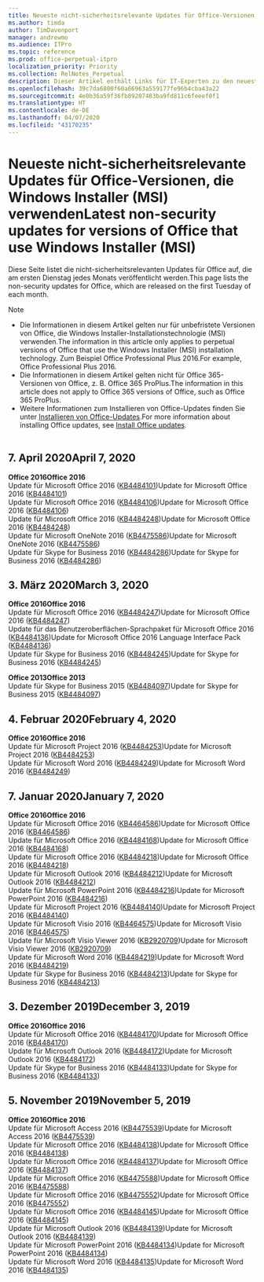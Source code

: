 ```yaml
---
title: Neueste nicht-sicherheitsrelevante Updates für Office-Versionen, die Windows Installer (MSI) verwenden
ms.author: timda
author: TimDavenport
manager: andrewmo
ms.audience: ITPro
ms.topic: reference
ms.prod: office-perpetual-itpro
localization_priority: Priority
ms.collection: RelNotes_Perpetual
description: Dieser Artikel enthält Links für IT-Experten zu den neuesten nicht-sicherheitsrelevanten Updateinformationen für dauerhafte Versionen von Office 2016, Office 2013 und Office 2010
ms.openlocfilehash: 39c7da6800f60a66963a559177fe96b4cba43a22
ms.sourcegitcommit: 4e0b36a59f36fb89207483ba9fd811c6feeef0f1
ms.translationtype: HT
ms.contentlocale: de-DE
ms.lasthandoff: 04/07/2020
ms.locfileid: "43170235"
---
```

# <a name="latest-non-security-updates-for-versions-of-office-that-use-windows-installer-msi"></a><span data-ttu-id="5439c-103">Neueste nicht-sicherheitsrelevante Updates für Office-Versionen, die Windows Installer (MSI) verwenden</span><span class="sxs-lookup"><span data-stu-id="5439c-103">Latest non-security updates for versions of Office that use Windows Installer (MSI)</span></span>

<span data-ttu-id="5439c-104">Diese Seite listet die nicht-sicherheitsrelevanten Updates für Office auf, die am ersten Dienstag jedes Monats veröffentlicht werden.</span><span class="sxs-lookup"><span data-stu-id="5439c-104">This page lists the non-security updates for Office, which are released on the first Tuesday of each month.</span></span>

> [!NOTE]
> - <span data-ttu-id="5439c-105">Die Informationen in diesem Artikel gelten nur für unbefristete Versionen von Office, die Windows Installer-Installationstechnologie (MSI) verwenden.</span><span class="sxs-lookup"><span data-stu-id="5439c-105">The information in this article only applies to perpetual versions of Office that use the Windows Installer (MSI) installation technology.</span></span> <span data-ttu-id="5439c-106">Zum Beispiel Office Professional Plus 2016.</span><span class="sxs-lookup"><span data-stu-id="5439c-106">For example, Office Professional Plus 2016.</span></span>
> - <span data-ttu-id="5439c-107">Die Informationen in diesem Artikel gelten nicht für Office 365-Versionen von Office, z. B. Office 365 ProPlus.</span><span class="sxs-lookup"><span data-stu-id="5439c-107">The information in this article does not apply to Office 365 versions of Office, such as Office 365 ProPlus.</span></span>
> - <span data-ttu-id="5439c-108">Weitere Informationen zum Installieren von Office-Updates finden Sie unter [Installieren von Office-Updates](https://support.office.com/article/2ab296f3-7f03-43a2-8e50-46de917611c5).</span><span class="sxs-lookup"><span data-stu-id="5439c-108">For more information about installing Office updates, see [Install Office updates](https://support.office.com/article/2ab296f3-7f03-43a2-8e50-46de917611c5).</span></span>
<br/><br/>

## <a name="april-7-2020"></a><span data-ttu-id="5439c-109">7. April 2020</span><span class="sxs-lookup"><span data-stu-id="5439c-109">April 7, 2020</span></span>

<span data-ttu-id="5439c-110">**Office 2016**</span><span class="sxs-lookup"><span data-stu-id="5439c-110">**Office 2016**</span></span><br/>
<span data-ttu-id="5439c-111">Update für Microsoft Office 2016 ([KB4484101](https://support.microsoft.com/help/4484101))</span><span class="sxs-lookup"><span data-stu-id="5439c-111">Update for Microsoft Office 2016 ([KB4484101](https://support.microsoft.com/help/4484101))</span></span><br/>
<span data-ttu-id="5439c-112">Update für Microsoft Office 2016 ([KB4484106](https://support.microsoft.com/help/4484106))</span><span class="sxs-lookup"><span data-stu-id="5439c-112">Update for Microsoft Office 2016 ([KB4484106](https://support.microsoft.com/help/4484106))</span></span><br/>
<span data-ttu-id="5439c-113">Update für Microsoft Office 2016 ([KB4484248](https://support.microsoft.com/help/4484248))</span><span class="sxs-lookup"><span data-stu-id="5439c-113">Update for Microsoft Office 2016 ([KB4484248](https://support.microsoft.com/help/4484248))</span></span><br/>
<span data-ttu-id="5439c-114">Update für Microsoft OneNote 2016 ([KB4475586](https://support.microsoft.com/help/4475586))</span><span class="sxs-lookup"><span data-stu-id="5439c-114">Update for Microsoft OneNote 2016 ([KB4475586](https://support.microsoft.com/help/4475586))</span></span><br/>
<span data-ttu-id="5439c-115">Update für Skype for Business 2016 ([KB4484286](https://support.microsoft.com/help/4484286))</span><span class="sxs-lookup"><span data-stu-id="5439c-115">Update for Skype for Business 2016 ([KB4484286](https://support.microsoft.com/help/4484286))</span></span> <br/>


## <a name="march-3-2020"></a><span data-ttu-id="5439c-116">3. März 2020</span><span class="sxs-lookup"><span data-stu-id="5439c-116">March 3, 2020</span></span>

<span data-ttu-id="5439c-117">**Office 2016**</span><span class="sxs-lookup"><span data-stu-id="5439c-117">**Office 2016**</span></span><br/>
<span data-ttu-id="5439c-118">Update für Microsoft Office 2016 ([KB4484247](https://support.microsoft.com/help/4484247))</span><span class="sxs-lookup"><span data-stu-id="5439c-118">Update for Microsoft Office 2016 ([KB4484247](https://support.microsoft.com/help/4484247))</span></span><br/> <span data-ttu-id="5439c-119">Update für das Benutzeroberflächen-Sprachpaket für Microsoft Office 2016 ([KB4484136](https://support.microsoft.com/help/4484136))</span><span class="sxs-lookup"><span data-stu-id="5439c-119">Update for Microsoft Office 2016 Language Interface Pack ([KB4484136](https://support.microsoft.com/help/4484136))</span></span><br/>
<span data-ttu-id="5439c-120">Update für Skype for Business 2016 ([KB4484245](https://support.microsoft.com/help/4484245))</span><span class="sxs-lookup"><span data-stu-id="5439c-120">Update for Skype for Business 2016 ([KB4484245](https://support.microsoft.com/help/4484245))</span></span> <br/>

<span data-ttu-id="5439c-121">**Office 2013**</span><span class="sxs-lookup"><span data-stu-id="5439c-121">**Office 2013**</span></span><br/>
<span data-ttu-id="5439c-122">Update für Skype for Business 2015 ([KB4484097](https://support.microsoft.com/help/4484097))</span><span class="sxs-lookup"><span data-stu-id="5439c-122">Update for Skype for Business 2015 ([KB4484097](https://support.microsoft.com/help/4484097))</span></span><br/>


## <a name="february-4-2020"></a><span data-ttu-id="5439c-123">4. Februar 2020</span><span class="sxs-lookup"><span data-stu-id="5439c-123">February 4, 2020</span></span>

<span data-ttu-id="5439c-124">**Office 2016**</span><span class="sxs-lookup"><span data-stu-id="5439c-124">**Office 2016**</span></span><br/>
<span data-ttu-id="5439c-125">Update für Microsoft Project 2016 ([KB4484253](https://support.microsoft.com/help/4484253))</span><span class="sxs-lookup"><span data-stu-id="5439c-125">Update for Microsoft Project 2016 ([KB4484253](https://support.microsoft.com/help/4484253))</span></span> <br/>
<span data-ttu-id="5439c-126">Update für Microsoft Word 2016 ([KB4484249](https://support.microsoft.com/help/4484249))</span><span class="sxs-lookup"><span data-stu-id="5439c-126">Update for Microsoft Word 2016 ([KB4484249](https://support.microsoft.com/help/4484249))</span></span> <br/>

## <a name="january-7-2020"></a><span data-ttu-id="5439c-127">7. Januar 2020</span><span class="sxs-lookup"><span data-stu-id="5439c-127">January 7, 2020</span></span>

<span data-ttu-id="5439c-128">**Office 2016**</span><span class="sxs-lookup"><span data-stu-id="5439c-128">**Office 2016**</span></span><br/>
<span data-ttu-id="5439c-129">Update für Microsoft Office 2016 ([KB4464586](https://support.microsoft.com/help/4464586))</span><span class="sxs-lookup"><span data-stu-id="5439c-129">Update for Microsoft Office 2016 ([KB4464586](https://support.microsoft.com/help/4464586))</span></span> <br/>
<span data-ttu-id="5439c-130">Update für Microsoft Office 2016 ([KB4484168](https://support.microsoft.com/help/4484168))</span><span class="sxs-lookup"><span data-stu-id="5439c-130">Update for Microsoft Office 2016 ([KB4484168](https://support.microsoft.com/help/4484168))</span></span> <br/>
<span data-ttu-id="5439c-131">Update für Microsoft Office 2016 ([KB4484218](https://support.microsoft.com/help/4484218))</span><span class="sxs-lookup"><span data-stu-id="5439c-131">Update for Microsoft Office 2016 ([KB4484218](https://support.microsoft.com/help/4484218))</span></span> <br/>
<span data-ttu-id="5439c-132">Update für Microsoft Outlook 2016 ([KB4484212](https://support.microsoft.com/help/4484212))</span><span class="sxs-lookup"><span data-stu-id="5439c-132">Update for Microsoft Outlook 2016 ([KB4484212](https://support.microsoft.com/help/4484212))</span></span> <br/>
<span data-ttu-id="5439c-133">Update für Microsoft PowerPoint 2016 ([KB4484216](https://support.microsoft.com/help/4484216))</span><span class="sxs-lookup"><span data-stu-id="5439c-133">Update for Microsoft PowerPoint 2016 ([KB4484216](https://support.microsoft.com/help/4484216))</span></span> <br/>
<span data-ttu-id="5439c-134">Update für Microsoft Project 2016 ([KB4484140](https://support.microsoft.com/help/4484140))</span><span class="sxs-lookup"><span data-stu-id="5439c-134">Update for Microsoft Project 2016 ([KB4484140](https://support.microsoft.com/help/4484140))</span></span> <br/>
<span data-ttu-id="5439c-135">Update für Microsoft Visio 2016 ([KB4464575](https://support.microsoft.com/help/4464575))</span><span class="sxs-lookup"><span data-stu-id="5439c-135">Update for Microsoft Visio 2016 ([KB4464575](https://support.microsoft.com/help/4464575))</span></span> <br/>
<span data-ttu-id="5439c-136">Update für Microsoft Visio Viewer 2016 ([KB2920709](https://support.microsoft.com/help/2920709))</span><span class="sxs-lookup"><span data-stu-id="5439c-136">Update for Microsoft Visio Viewer 2016 ([KB2920709](https://support.microsoft.com/help/2920709))</span></span> <br/>
<span data-ttu-id="5439c-137">Update für Microsoft Word 2016 ([KB4484219](https://support.microsoft.com/help/4484219))</span><span class="sxs-lookup"><span data-stu-id="5439c-137">Update for Microsoft Word 2016 ([KB4484219](https://support.microsoft.com/help/4484219))</span></span> <br/>
<span data-ttu-id="5439c-138">Update für Skype for Business 2016 ([KB4484213](https://support.microsoft.com/help/4484213))</span><span class="sxs-lookup"><span data-stu-id="5439c-138">Update for Skype for Business 2016 ([KB4484213](https://support.microsoft.com/help/4484213))</span></span> <br/>


## <a name="december-3-2019"></a><span data-ttu-id="5439c-139">3. Dezember 2019</span><span class="sxs-lookup"><span data-stu-id="5439c-139">December 3, 2019</span></span>

<span data-ttu-id="5439c-140">**Office 2016**</span><span class="sxs-lookup"><span data-stu-id="5439c-140">**Office 2016**</span></span><br/>
<span data-ttu-id="5439c-141">Update für Microsoft Office 2016 ([KB4484170](https://support.microsoft.com/help/4484170))</span><span class="sxs-lookup"><span data-stu-id="5439c-141">Update for Microsoft Office 2016 ([KB4484170](https://support.microsoft.com/help/4484170))</span></span> <br/>
<span data-ttu-id="5439c-142">Update für Microsoft Outlook 2016 ([KB4484172](https://support.microsoft.com/help/4484172))</span><span class="sxs-lookup"><span data-stu-id="5439c-142">Update for Microsoft Outlook 2016 ([KB4484172](https://support.microsoft.com/help/4484172))</span></span> <br/>
<span data-ttu-id="5439c-143">Update für Skype for Business 2016 ([KB4484133](https://support.microsoft.com/help/4484133))</span><span class="sxs-lookup"><span data-stu-id="5439c-143">Update for Skype for Business 2016 ([KB4484133](https://support.microsoft.com/help/4484133))</span></span> <br/>

## <a name="november-5-2019"></a><span data-ttu-id="5439c-144">5. November 2019</span><span class="sxs-lookup"><span data-stu-id="5439c-144">November 5, 2019</span></span>

<span data-ttu-id="5439c-145">**Office 2016**</span><span class="sxs-lookup"><span data-stu-id="5439c-145">**Office 2016**</span></span><br/>
<span data-ttu-id="5439c-146">Update für Microsoft Access 2016 ([KB4475539](https://support.microsoft.com/help/4475539))</span><span class="sxs-lookup"><span data-stu-id="5439c-146">Update for Microsoft Access 2016 ([KB4475539](https://support.microsoft.com/help/4475539))</span></span> <br/>
<span data-ttu-id="5439c-147">Update für Microsoft Office 2016 ([KB4484138](https://support.microsoft.com/help/4484138))</span><span class="sxs-lookup"><span data-stu-id="5439c-147">Update for Microsoft Office 2016 ([KB4484138](https://support.microsoft.com/help/4484138))</span></span> <br/>
<span data-ttu-id="5439c-148">Update für Microsoft Office 2016 ([KB4484137](https://support.microsoft.com/help/4484137))</span><span class="sxs-lookup"><span data-stu-id="5439c-148">Update for Microsoft Office 2016 ([KB4484137](https://support.microsoft.com/help/4484137))</span></span> <br/>
<span data-ttu-id="5439c-149">Update für Microsoft Office 2016 ([KB4475588](https://support.microsoft.com/help/4475588))</span><span class="sxs-lookup"><span data-stu-id="5439c-149">Update for Microsoft Office 2016 ([KB4475588](https://support.microsoft.com/help/4475588))</span></span> <br/>
<span data-ttu-id="5439c-150">Update für Microsoft Office 2016 ([KB4475552](https://support.microsoft.com/help/4475552))</span><span class="sxs-lookup"><span data-stu-id="5439c-150">Update for Microsoft Office 2016 ([KB4475552](https://support.microsoft.com/help/4475552))</span></span> <br/>
<span data-ttu-id="5439c-151">Update für Microsoft Office 2016 ([KB4484145](https://support.microsoft.com/help/4484145))</span><span class="sxs-lookup"><span data-stu-id="5439c-151">Update for Microsoft Office 2016 ([KB4484145](https://support.microsoft.com/help/4484145))</span></span> <br/>
<span data-ttu-id="5439c-152">Update für Microsoft Outlook 2016 ([KB4484139](https://support.microsoft.com/help/4484139))</span><span class="sxs-lookup"><span data-stu-id="5439c-152">Update for Microsoft Outlook 2016 ([KB4484139](https://support.microsoft.com/help/4484139))</span></span> <br/>
<span data-ttu-id="5439c-153">Update für Microsoft PowerPoint 2016 ([KB4484134](https://support.microsoft.com/help/4484134))</span><span class="sxs-lookup"><span data-stu-id="5439c-153">Update for Microsoft PowerPoint 2016 ([KB4484134](https://support.microsoft.com/help/4484134))</span></span> <br/>
<span data-ttu-id="5439c-154">Update für Microsoft Word 2016 ([KB4484135](https://support.microsoft.com/help/4484135))</span><span class="sxs-lookup"><span data-stu-id="5439c-154">Update for Microsoft Word 2016 ([KB4484135](https://support.microsoft.com/help/4484135))</span></span> <br/>
